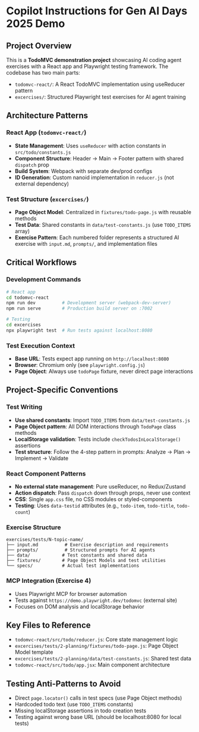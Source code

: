 # Copilot Instructions for Gen AI Days 2025 Demo

## Project Overview
This is a **TodoMVC demonstration project** showcasing AI coding agent exercises with a React app and Playwright testing framework. The codebase has two main parts:
- `todomvc-react/`: A React TodoMVC implementation using useReducer pattern
- `excercises/`: Structured Playwright test exercises for AI agent training

## Architecture Patterns

### React App (`todomvc-react/`)
- **State Management**: Uses `useReducer` with action constants in `src/todo/constants.js`
- **Component Structure**: Header → Main → Footer pattern with shared `dispatch` prop
- **Build System**: Webpack with separate dev/prod configs
- **ID Generation**: Custom nanoid implementation in `reducer.js` (not external dependency)

### Test Structure (`excercises/`)
- **Page Object Model**: Centralized in `fixtures/todo-page.js` with reusable methods
- **Test Data**: Shared constants in `data/test-constants.js` (use `TODO_ITEMS` array)
- **Exercise Pattern**: Each numbered folder represents a structured AI exercise with `input.md`, `prompts/`, and implementation files

## Critical Workflows

### Development Commands
```bash
# React app
cd todomvc-react
npm run dev          # Development server (webpack-dev-server)
npm run serve        # Production build server on :7002

# Testing  
cd excercises
npx playwright test  # Run tests against localhost:8080
```

### Test Execution Context
- **Base URL**: Tests expect app running on `http://localhost:8080`
- **Browser**: Chromium only (see `playwright.config.js`)
- **Page Object**: Always use `todoPage` fixture, never direct page interactions

## Project-Specific Conventions

### Test Writing
- **Use shared constants**: Import `TODO_ITEMS` from `data/test-constants.js`
- **Page Object pattern**: All DOM interactions through `TodoPage` class methods
- **LocalStorage validation**: Tests include `checkTodosInLocalStorage()` assertions
- **Test structure**: Follow the 4-step pattern in prompts: Analyze → Plan → Implement → Validate

### React Component Patterns
- **No external state management**: Pure useReducer, no Redux/Zustand
- **Action dispatch**: Pass `dispatch` down through props, never use context
- **CSS**: Single `app.css` file, no CSS modules or styled-components
- **Testing**: Uses `data-testid` attributes (e.g., `todo-item`, `todo-title`, `todo-count`)

### Exercise Structure
```
exercises/tests/N-topic-name/
├── input.md          # Exercise description and requirements
├── prompts/          # Structured prompts for AI agents
├── data/            # Test constants and shared data
├── fixtures/        # Page Object Models and test utilities
└── specs/           # Actual test implementations
```

### MCP Integration (Exercise 4)
- Uses Playwright MCP for browser automation
- Tests against `https://demo.playwright.dev/todomvc` (external site)
- Focuses on DOM analysis and localStorage behavior

## Key Files to Reference
- `todomvc-react/src/todo/reducer.js`: Core state management logic
- `excercises/tests/2-planning/fixtures/todo-page.js`: Page Object Model template
- `excercises/tests/2-planning/data/test-constants.js`: Shared test data
- `todomvc-react/src/todo/app.jsx`: Main component architecture

## Testing Anti-Patterns to Avoid
- Direct `page.locator()` calls in test specs (use Page Object methods)
- Hardcoded todo text (use `TODO_ITEMS` constants)
- Missing localStorage assertions in todo creation tests
- Testing against wrong base URL (should be localhost:8080 for local tests)